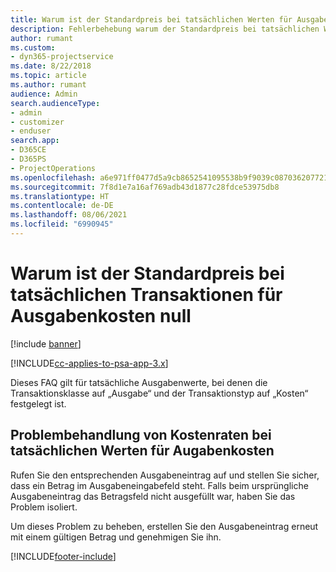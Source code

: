 ```yaml
---
title: Warum ist der Standardpreis bei tatsächlichen Werten für Ausgabenkosten null?
description: Fehlerbehebung warum der Standardpreis bei tatsächlichen Werten für Ausgabenkosten null ist.
author: rumant
ms.custom:
- dyn365-projectservice
ms.date: 8/22/2018
ms.topic: article
ms.author: rumant
audience: Admin
search.audienceType:
- admin
- customizer
- enduser
search.app:
- D365CE
- D365PS
- ProjectOperations
ms.openlocfilehash: a6e971ff0477d5a9cb8652541095538b9f9039c0870362077218df609871ed4f
ms.sourcegitcommit: 7f8d1e7a16af769adb43d1877c28fdce53975db8
ms.translationtype: HT
ms.contentlocale: de-DE
ms.lasthandoff: 08/06/2021
ms.locfileid: "6990945"
---
```

# <a name="why-is-the-price-defaulting-to-zero-on-expense-cost-actuals"></a>Warum ist der Standardpreis bei tatsächlichen Transaktionen für Ausgabenkosten null

[!include [banner](../includes/psa-now-project-operations.md)]

[!INCLUDE[cc-applies-to-psa-app-3.x](../includes/cc-applies-to-psa-app-3x.md)]

Dieses FAQ gilt für tatsächliche Ausgabenwerte, bei denen die Transaktionsklasse auf „Ausgabe“ und der Transaktionstyp auf „Kosten“ festgelegt ist.

## <a name="troubleshooting-cost-rates-on-expense-cost-actuals"></a>Problembehandlung von Kostenraten bei tatsächlichen Werten für Augabenkosten

Rufen Sie den entsprechenden Ausgabeneintrag auf und stellen Sie sicher, dass ein Betrag im Ausgabeneingabefeld steht. Falls beim ursprüngliche Ausgabeneintrag das Betragsfeld nicht ausgefüllt war, haben Sie das Problem isoliert.
 
Um dieses Problem zu beheben, erstellen Sie den Ausgabeneintrag erneut mit einem gültigen Betrag und genehmigen Sie ihn.


[!INCLUDE[footer-include](../includes/footer-banner.md)]